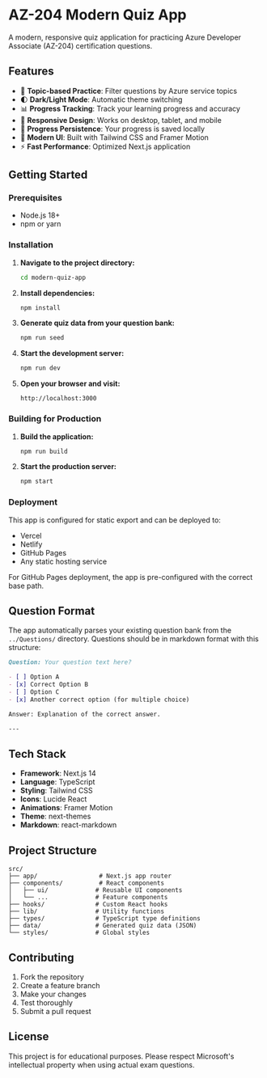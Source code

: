 # AZ-204 Modern Quiz App

A modern, responsive quiz application for practicing Azure Developer Associate (AZ-204) certification questions.

## Features

- 🎯 **Topic-based Practice**: Filter questions by Azure service topics
- 🌓 **Dark/Light Mode**: Automatic theme switching
- 📊 **Progress Tracking**: Track your learning progress and accuracy
- 📱 **Responsive Design**: Works on desktop, tablet, and mobile
- 💾 **Progress Persistence**: Your progress is saved locally
- 🎨 **Modern UI**: Built with Tailwind CSS and Framer Motion
- ⚡ **Fast Performance**: Optimized Next.js application

## Getting Started

### Prerequisites

- Node.js 18+
- npm or yarn

### Installation

1. **Navigate to the project directory:**

   ```bash
   cd modern-quiz-app
   ```

2. **Install dependencies:**

   ```bash
   npm install
   ```

3. **Generate quiz data from your question bank:**

   ```bash
   npm run seed
   ```

4. **Start the development server:**

   ```bash
   npm run dev
   ```

5. **Open your browser and visit:**
   ```
   http://localhost:3000
   ```

### Building for Production

1. **Build the application:**

   ```bash
   npm run build
   ```

2. **Start the production server:**
   ```bash
   npm start
   ```

### Deployment

This app is configured for static export and can be deployed to:

- Vercel
- Netlify
- GitHub Pages
- Any static hosting service

For GitHub Pages deployment, the app is pre-configured with the correct base path.

## Question Format

The app automatically parses your existing question bank from the `../Questions/` directory. Questions should be in markdown format with this structure:

```markdown
Question: Your question text here?

- [ ] Option A
- [x] Correct Option B
- [ ] Option C
- [x] Another correct option (for multiple choice)

Answer: Explanation of the correct answer.

---
```

## Tech Stack

- **Framework**: Next.js 14
- **Language**: TypeScript
- **Styling**: Tailwind CSS
- **Icons**: Lucide React
- **Animations**: Framer Motion
- **Theme**: next-themes
- **Markdown**: react-markdown

## Project Structure

```
src/
├── app/                 # Next.js app router
├── components/          # React components
│   ├── ui/             # Reusable UI components
│   └── ...             # Feature components
├── hooks/              # Custom React hooks
├── lib/                # Utility functions
├── types/              # TypeScript type definitions
├── data/               # Generated quiz data (JSON)
└── styles/             # Global styles
```

## Contributing

1. Fork the repository
2. Create a feature branch
3. Make your changes
4. Test thoroughly
5. Submit a pull request

## License

This project is for educational purposes. Please respect Microsoft's intellectual property when using actual exam questions.
